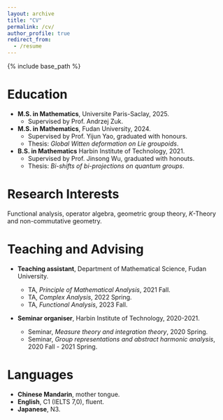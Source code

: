 ```yaml
---
layout: archive
title: "CV"
permalink: /cv/
author_profile: true
redirect_from:
  - /resume
---
```


{% include base_path %}

Education
======
* **M.S. in Mathematics**, Universite Paris-Saclay, 2025.
  * Supervised by Prof. Andrzej Zuk.
* **M.S. in Mathematics**, Fudan University, 2024.
  * Supervised by Prof. Yijun Yao, graduated with honours.
  * Thesis: *Global Witten deformation on Lie groupoids*.
* **B.S. in Mathematics** Harbin Institute of Technology, 2021.
  * Supervised by Prof. Jinsong Wu, graduated with honouts.
  * Thesis: *Bi-shifts of bi-projections on quantum groups*.

Research Interests
======
Functional analysis, operator algebra, geometric group theory, *K*-Theory and non-commutative geometry.
  
Teaching and Advising
======

* **Teaching assistant**, Department of Mathematical Science, Fudan University.
  * TA, *Principle of Mathematical Analysis*, 2021 Fall.
  * TA, *Complex Analysis*, 2022 Spring.
  * TA, *Functional Analysis*, 2023 Fall.

* **Seminar organiser**, Harbin Institute of Technology, 2020-2021.
  * Seminar, *Measure theory and integration theory*, 2020 Spring.
  * Seminar, *Group representations and abstract harmonic analysis*, 2020 Fall - 2021 Spring.
 
Languages
======
* **Chinese Mandarin**, mother tongue.
* **English**, C1 (IELTS 7,0), fluent.
* **Japanese**, N3.
